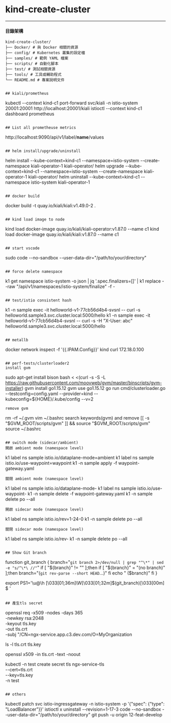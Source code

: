 # kind-create-cluster

---

#### 目錄架構
```
kind-create-cluster/
├── Docker/ # 與 Docker 相關的資源
├── config/ # Kubernetes 叢集的設定檔
├── samples/ # 範例 YAML 檔案
├── scripts/ # 自動化腳本
├── test/ # 測試相關資源
├── tools/ # 工具或輔助程式
└── README.md # 專案說明文件


## kiali/prometheus
```
kubectl --context kind-c1 port-forward svc/kiali -n istio-system 20001:20001
http://localhost:20001/kiali
istioctl  --context kind-c1 dashboard prometheus
```

## List all prometheuse metrics
```
http://localhost:9090/api/v1/label/__name__/values
```

## helm install/upgrade/uninstall
```
helm install    --kube-context=kind-c1  --namespace=istio-system --create-namespace kiali-operator-1  kiali-operator/
helm upgrade    --kube-context=kind-c1  --namespace=istio-system --create-namespace kiali-operator-1  kiali-operator/
helm uninstall  --kube-context=kind-c1  --namespace istio-system  kiali-operator-1 
```

## docker build
```
docker build -t quay.io/kiali/kiali:v1.49.0-2 .
```

## kind load image to node
```
kind load docker-image quay.io/kiali/kiali-operator:v1.87.0 --name c1
kind load docker-image quay.io/kiali/kiali:v1.87.0 --name c1
```

## start vscode
```
sudo code --no-sandbox --user-data-dir="/path/to/your/directory"
```

## force delete namespace
```
k1 get namespace istio-system -o json | jq '.spec.finalizers=[]' | k1 replace --raw "/api/v1/namespaces/istio-system/finalize" -f -
```

## test/istio consistent hash
```
k1 -n sample exec -it helloworld-v1-77cb56d4b4-svsnl -- curl -s helloworld.sample3.svc.cluster.local:5000/hello
k1 -n sample exec -it helloworld-v1-77cb56d4b4-svsnl -- curl -s -H "X-User: abc" helloworld.sample3.svc.cluster.local:5000/hello
```

## metallb 
```
docker network inspect -f '{{.IPAM.Config}}' kind
curl 172.18.0.100
```

## perf-tests/clusterloader2
install gvm
```
sudo apt-get install bison
bash < <(curl -s -S -L https://raw.githubusercontent.com/moovweb/gvm/master/binscripts/gvm-installer)
gvm install go1.15.12
gvm use go1.15.12
go run cmd/clusterloader.go --testconfig=config.yaml --provider=kind --kubeconfig=${HOME}/.kube/config --v=2
```
remove gvm
```
rm -rf ~/.gvm
vim ~/.bashrc 
search keywords(gvm) and remove [[ -s "$GVM_ROOT/scripts/gvm" ]] && source "$GVM_ROOT/scripts/gvm"
source ~/.bashrc  
```

## switch mode (sidecar/ambient)
開啟 ambient mode (namespace level)
```
k1 label ns sample istio.io/dataplane-mode=ambient
k1 label ns sample istio.io/use-waypoint=waypoint
k1 -n sample apply -f waypoint-gateway.yaml
```
關閉 ambient mode (namespace level)
```
k1 label ns sample istio.io/dataplane-mode-
k1 label ns sample istio.io/use-waypoint-
k1 -n sample delete -f waypoint-gateway.yaml
k1 -n sample delete po --all
```
開啟 sidecar mode (namespace level)
```
k1 label ns sample istio.io/rev=1-24-0
k1 -n sample delete po --all
```
關閉 sidecar mode (namespace level)
```
k1 label ns sample istio.io/rev-
k1 -n sample delete po --all
```

## Show Git branch
```
function git_branch {
   branch="`git branch 2>/dev/null | grep "^\*" | sed -e "s/^\*\ //"`"
   if [ "${branch}" != "" ];then
       if [ "${branch}" = "(no branch)" ];then
           branch="(`git rev-parse --short HEAD`...)"
       fi
       echo " ($branch)"
   fi
}

export PS1='\u@\h \[\033[01;36m\]\W\[\033[01;32m\]$(git_branch)\[\033[00m\] \$ '
```

## 產生tls secret
```
openssl req -x509 -nodes -days 365 \
  -newkey rsa:2048 \
  -keyout tls.key \
  -out tls.crt \
  -subj "/CN=ngx-service.app.c3.dev.com/O=MyOrganization

ls -l tls.crt tls.key

openssl x509 -in tls.crt -text -noout

kubectl -n test create secret tls ngx-service-tls \
  --cert=tls.crt \
  --key=tls.key \
  -n test 
```

## others
```
kubectl patch svc istio-ingressgateway -n istio-system -p '{"spec": {"type": "LoadBalancer"}}'
istioctl x uninstall --revision=1-17-3
code --no-sandbox --user-data-dir="/path/to/your/directory"
git push -u origin 12-feat-develop
```